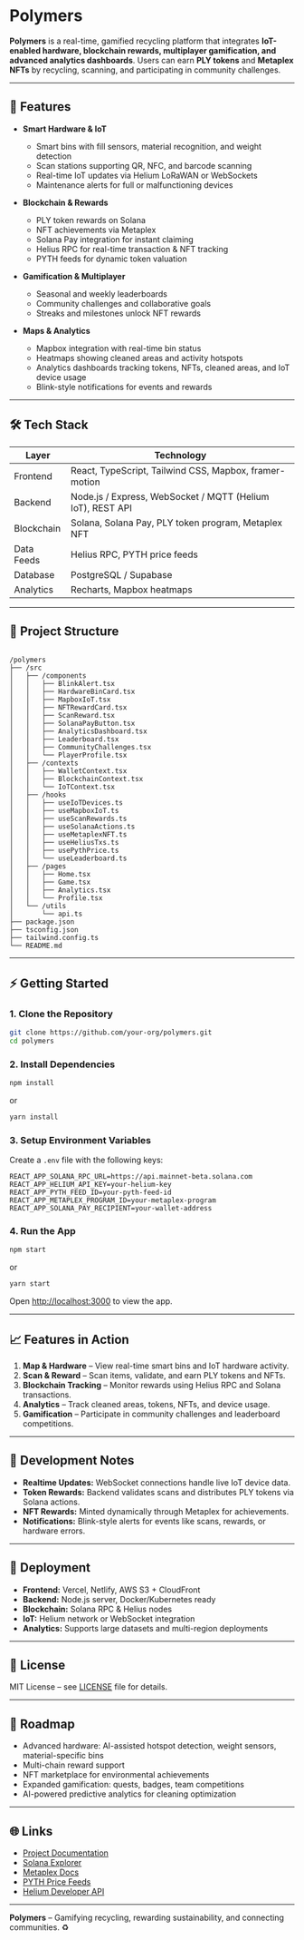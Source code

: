 # Polymers

**Polymers** is a real-time, gamified recycling platform that integrates **IoT-enabled hardware, blockchain rewards, multiplayer gamification, and advanced analytics dashboards**. Users can earn **PLY tokens** and **Metaplex NFTs** by recycling, scanning, and participating in community challenges.  

---

## 🌟 Features

- **Smart Hardware & IoT**
  - Smart bins with fill sensors, material recognition, and weight detection
  - Scan stations supporting QR, NFC, and barcode scanning
  - Real-time IoT updates via Helium LoRaWAN or WebSockets
  - Maintenance alerts for full or malfunctioning devices

- **Blockchain & Rewards**
  - PLY token rewards on Solana
  - NFT achievements via Metaplex
  - Solana Pay integration for instant claiming
  - Helius RPC for real-time transaction & NFT tracking
  - PYTH feeds for dynamic token valuation

- **Gamification & Multiplayer**
  - Seasonal and weekly leaderboards
  - Community challenges and collaborative goals
  - Streaks and milestones unlock NFT rewards

- **Maps & Analytics**
  - Mapbox integration with real-time bin status
  - Heatmaps showing cleaned areas and activity hotspots
  - Analytics dashboards tracking tokens, NFTs, cleaned areas, and IoT device usage
  - Blink-style notifications for events and rewards

---

## 🛠 Tech Stack

| Layer        | Technology |
| ------------ | ---------- |
| Frontend     | React, TypeScript, Tailwind CSS, Mapbox, framer-motion |
| Backend      | Node.js / Express, WebSocket / MQTT (Helium IoT), REST API |
| Blockchain   | Solana, Solana Pay, PLY token program, Metaplex NFT |
| Data Feeds   | Helius RPC, PYTH price feeds |
| Database     | PostgreSQL / Supabase |
| Analytics    | Recharts, Mapbox heatmaps |

---

## 📁 Project Structure

```

/polymers
├── /src
│   ├── /components
│   │   ├── BlinkAlert.tsx
│   │   ├── HardwareBinCard.tsx
│   │   ├── MapboxIoT.tsx
│   │   ├── NFTRewardCard.tsx
│   │   ├── ScanReward.tsx
│   │   ├── SolanaPayButton.tsx
│   │   ├── AnalyticsDashboard.tsx
│   │   ├── Leaderboard.tsx
│   │   ├── CommunityChallenges.tsx
│   │   └── PlayerProfile.tsx
│   ├── /contexts
│   │   ├── WalletContext.tsx
│   │   ├── BlockchainContext.tsx
│   │   └── IoTContext.tsx
│   ├── /hooks
│   │   ├── useIoTDevices.ts
│   │   ├── useMapboxIoT.ts
│   │   ├── useScanRewards.ts
│   │   ├── useSolanaActions.ts
│   │   ├── useMetaplexNFT.ts
│   │   ├── useHeliusTxs.ts
│   │   ├── usePythPrice.ts
│   │   └── useLeaderboard.ts
│   ├── /pages
│   │   ├── Home.tsx
│   │   ├── Game.tsx
│   │   ├── Analytics.tsx
│   │   └── Profile.tsx
│   └── /utils
│       └── api.ts
├── package.json
├── tsconfig.json
├── tailwind.config.ts
└── README.md

````

---

## ⚡ Getting Started

### 1. Clone the Repository
```bash
git clone https://github.com/your-org/polymers.git
cd polymers
````

### 2. Install Dependencies

```bash
npm install
```

or

```bash
yarn install
```

### 3. Setup Environment Variables

Create a `.env` file with the following keys:

```env
REACT_APP_SOLANA_RPC_URL=https://api.mainnet-beta.solana.com
REACT_APP_HELIUM_API_KEY=your-helium-key
REACT_APP_PYTH_FEED_ID=your-pyth-feed-id
REACT_APP_METAPLEX_PROGRAM_ID=your-metaplex-program
REACT_APP_SOLANA_PAY_RECIPIENT=your-wallet-address
```

### 4. Run the App

```bash
npm start
```

or

```bash
yarn start
```

Open [http://localhost:3000](http://localhost:3000) to view the app.

---

## 📈 Features in Action

1. **Map & Hardware** – View real-time smart bins and IoT hardware activity.
2. **Scan & Reward** – Scan items, validate, and earn PLY tokens and NFTs.
3. **Blockchain Tracking** – Monitor rewards using Helius RPC and Solana transactions.
4. **Analytics** – Track cleaned areas, tokens, NFTs, and device usage.
5. **Gamification** – Participate in community challenges and leaderboard competitions.

---

## 🔧 Development Notes

* **Realtime Updates:** WebSocket connections handle live IoT device data.
* **Token Rewards:** Backend validates scans and distributes PLY tokens via Solana actions.
* **NFT Rewards:** Minted dynamically through Metaplex for achievements.
* **Notifications:** Blink-style alerts for events like scans, rewards, or hardware errors.

---

## 🚀 Deployment

* **Frontend:** Vercel, Netlify, AWS S3 + CloudFront
* **Backend:** Node.js server, Docker/Kubernetes ready
* **Blockchain:** Solana RPC & Helius nodes
* **IoT:** Helium network or WebSocket integration
* **Analytics:** Supports large datasets and multi-region deployments

---

## 📜 License

MIT License – see [LICENSE](LICENSE) file for details.

---

## 📌 Roadmap

* Advanced hardware: AI-assisted hotspot detection, weight sensors, material-specific bins
* Multi-chain reward support
* NFT marketplace for environmental achievements
* Expanded gamification: quests, badges, team competitions
* AI-powered predictive analytics for cleaning optimization

---

## 🌐 Links

* [Project Documentation](#)
* [Solana Explorer](https://explorer.solana.com)
* [Metaplex Docs](https://docs.metaplex.com/)
* [PYTH Price Feeds](https://pyth.network/)
* [Helium Developer API](https://docs.helium.com/)

---

**Polymers** – Gamifying recycling, rewarding sustainability, and connecting communities. ♻️
